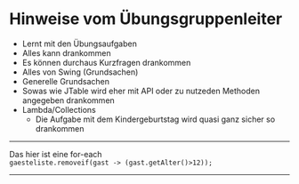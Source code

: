 # Hinweise vom Übungsgruppenleiter
- Lernt mit den Übungsaufgaben
- Alles kann drankommen
- Es können durchaus Kurzfragen drankommen
- Alles von Swing (Grundsachen)
- Generelle Grundsachen
- Sowas wie JTable wird eher mit API oder zu nutzeden Methoden angegeben drankommen
- Lambda/Collections
  - Die Aufgabe mit dem Kindergeburtstag wird quasi ganz sicher so drankommen

___
Das hier ist eine for-each <br>
`gaesteliste.removeif(gast -> (gast.getAlter()>12));`
___
